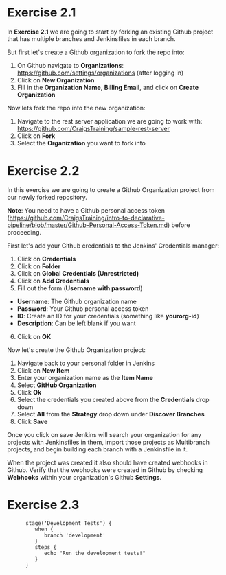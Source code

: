 # Exercise 2.1

In **Exercise 2.1** we are going to start by forking an existing Github project that has multiple branches and Jenkinsfiles in each branch.

But first let's create a Github organization to fork the repo into:

1. On Github navigate to **Organizations**: https://github.com/settings/organizations (after logging in)
2. Click on **New Organization**
3. Fill in the **Organization Name**, **Billing Email**, and click on **Create Organization**

Now lets fork the repo into the new organization:

1. Navigate to the rest server application we are going to work with: https://github.com/CraigsTraining/sample-rest-server
2. Click on **Fork**
3. Select the **Organization** you want to fork into

# Exercise 2.2

In this exercise we are going to create a Github Organization project from our newly forked repository.

**Note**: You need to have a Github personal access token (https://github.com/CraigsTraining/intro-to-declarative-pipeline/blob/master/Github-Personal-Access-Token.md) before proceeding.

First let's add your Github credentials to the Jenkins' Credentials manager:

1. Click on **Credentials**
2. Click on **Folder**
3. Click on **Global Credentials (Unrestricted)**
4. Click on **Add Credentials**
5. Fill out the form (**Username with password**)
  - **Username**: The Github organization name
  - **Password**: Your Github personal access token
  - **ID**: Create an ID for your credentials (something like **yourorg-id**)
  - **Description**: Can be left blank if you want
6. Click on **OK**

Now let's create the Github Organization project:

1. Navigate back to your personal folder in Jenkins
2. Click on **New Item**
3. Enter your organization name as the **Item Name**
4. Select **GitHub Organization**
5. Click **Ok**
6. Select the credentials you created above from the **Credentials** drop down
7. Select **All** from the **Strategy** drop down under **Discover Branches**
8. Click **Save**

Once you click on save Jenkins will search your organization for any projects with Jenkinsfiles in them, import those projects as Multibranch projects, and begin building each branch with a Jenkinsfile in it.

When the project was created it also should have created webhooks in Github. Verify that the webhooks were created in Github by checking **Webhooks** within your organization's Github **Settings**.

# Exercise 2.3


```
      stage('Development Tests') {
         when {
            branch 'development'
         }
         steps {
            echo "Run the development tests!"
         }
      }
```


